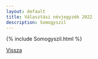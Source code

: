 ```yaml
---
layout: default
title: Választási névjegyzék 2022
description: Somogyszil
---
```


{% include Somogyszil.html %}

[Vissza](./)
